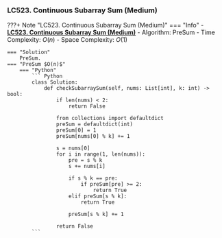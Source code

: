 ### LC523. Continuous Subarray Sum (Medium)
???+ Note "LC523. Continuous Subarray Sum (Medium)"
    === "Info"
        - **<a href="https://leetcode-cn.com/problems/continuous-subarray-sum/" target="_blank">LC523. Continuous Subarray Sum (Medium)</a>**
        - Algorithm: PreSum
        - Time Complexity: $O(n)$
        - Space Complexity: $O(1)$

    === "Solution"
        PreSum.
    === "PreSum $O(n)$"
        === "Python"
            ``` Python
            class Solution:
                def checkSubarraySum(self, nums: List[int], k: int) -> bool:
                    if len(nums) < 2:
                        return False

                    from collections import defaultdict
                    preSum = defaultdict(int)
                    preSum[0] = 1
                    preSum[nums[0] % k] += 1

                    s = nums[0]
                    for i in range(1, len(nums)):
                        pre = s % k
                        s += nums[i]

                        if s % k == pre:
                            if preSum[pre] >= 2:
                                return True
                        elif preSum[s % k]:
                            return True

                        preSum[s % k] += 1

                    return False
            ```